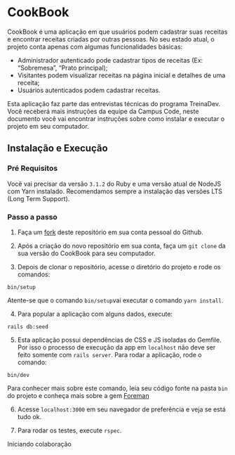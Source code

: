 # CookBook

CookBook é uma aplicação em que usuários podem cadastrar suas receitas e
encontrar receitas criadas por outras pessoas. No seu estado atual, o projeto
conta apenas com algumas funcionalidades básicas:

- Administrador autenticado pode cadastrar tipos de receitas (Ex: “Sobremesa”,
“Prato principal);
- Visitantes podem visualizar receitas na página inicial e detalhes de uma receita;
- Usuários autenticados podem cadastrar receitas.

Esta aplicação faz parte das entrevistas técnicas do programa TreinaDev. Você receberá mais instruções da equipe da Campus Code, neste documento você vai encontrar instruções sobre como instalar e executar o projeto em seu computador.

## Instalação e Execução

### Pré Requisitos

Você vai precisar da versão `3.1.2` do Ruby e uma versão atual de NodeJS com Yarn instalado. Recomendamos sempre a instalação das versões LTS (Long Term Support).

### Passo a passo

1. Faça um [fork](https://docs.github.com/pt/get-started/quickstart/fork-a-repo#forking-a-repository) deste repositório em sua conta pessoal do Github.

2. Após a criação do novo repositório em sua conta, faça um  `git clone` da sua versão do CookBook para seu computador. 

3. Depois de clonar o repositório, acesse o diretório do projeto e rode os comandos:

```
bin/setup
```

Atente-se que o comando `bin/setup`vai executar o comando `yarn install`. 


4. Para popular a aplicação com alguns dados, execute:

```
rails db:seed
```


5. Esta aplicação possui dependências de CSS e JS isoladas do Gemfile. Por isso o processo de execução da app em `localhost` não deve ser feito somente com `rails server`. Para rodar a aplicação, rode o comando:

```
bin/dev
```

Para conhecer mais sobre este comando, leia seu código fonte na pasta `bin` do projeto e conheça mais sobre a gem [Foreman](https://github.com/ddollar/foreman)

6. Acesse `localhost:3000` em seu navegador de preferência e veja se está tudo ok.

7. Para rodar os testes, execute `rspec`.

Iniciando colaboração